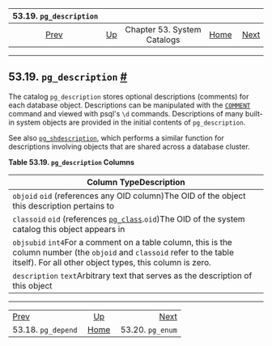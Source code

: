 

|               53.19. `pg_description`              |                                                   |                             |                                                       |                                                |
| :------------------------------------------------: | :------------------------------------------------ | :-------------------------: | ----------------------------------------------------: | ---------------------------------------------: |
| [Prev](catalog-pg-depend.html "53.18. pg_depend")  | [Up](catalogs.html "Chapter 53. System Catalogs") | Chapter 53. System Catalogs | [Home](index.html "PostgreSQL 17devel Documentation") |  [Next](catalog-pg-enum.html "53.20. pg_enum") |

***

## 53.19. `pg_description` [#](#CATALOG-PG-DESCRIPTION)

The catalog `pg_description` stores optional descriptions (comments) for each database object. Descriptions can be manipulated with the [`COMMENT`](sql-comment.html "COMMENT") command and viewed with psql's `\d` commands. Descriptions of many built-in system objects are provided in the initial contents of `pg_description`.

See also [`pg_shdescription`](catalog-pg-shdescription.html "53.49. pg_shdescription"), which performs a similar function for descriptions involving objects that are shared across a database cluster.

**Table 53.19. `pg_description` Columns**

| Column TypeDescription                                                                                                                                                                |
| ------------------------------------------------------------------------------------------------------------------------------------------------------------------------------------- |
| `objoid` `oid` (references any OID column)The OID of the object this description pertains to                                                                                          |
| `classoid` `oid` (references [`pg_class`](catalog-pg-class.html "53.11. pg_class").`oid`)The OID of the system catalog this object appears in                                         |
| `objsubid` `int4`For a comment on a table column, this is the column number (the `objoid` and `classoid` refer to the table itself). For all other object types, this column is zero. |
| `description` `text`Arbitrary text that serves as the description of this object                                                                                                      |

***

|                                                    |                                                       |                                                |
| :------------------------------------------------- | :---------------------------------------------------: | ---------------------------------------------: |
| [Prev](catalog-pg-depend.html "53.18. pg_depend")  |   [Up](catalogs.html "Chapter 53. System Catalogs")   |  [Next](catalog-pg-enum.html "53.20. pg_enum") |
| 53.18. `pg_depend`                                 | [Home](index.html "PostgreSQL 17devel Documentation") |                               53.20. `pg_enum` |
